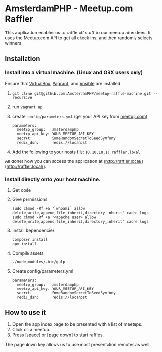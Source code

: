 # AmsterdamPHP - Meetup.com Raffler

This application enables us to raffle off stuff to our meetup attendees. It uses the Meetup.com API to get all check ins, and then randomly selects winners.

## Installation

### Install into a virtual machine. (Linux and OSX users only)

Ensure that [VirtualBox](https://www.virtualbox.org), [Vagrant](http://www.vagrantup.com), and [Ansible](http://www.ansible.com) are installed.

1. `git clone git@github.com:AmsterdamPHP/meetup-raffle-machine.git --recursive`
2. run `vagrant up`
3. create `config/parameters.yml` (get your API key from [meetup.com](https://secure.meetup.com/meetup_api/key/))

    ```
    parameters:
      meetup_group:   amsterdamphp
      meetup_api_key: YOUR_MEETUP_API_KEY
      secret:         SomeRandomSecretToSeedSymfony
      redis_dsn:      redis://locahost
    ```
4. Add the following to your hosts file: `10.10.10.10 raffler.local`

All done! Now you can access the application at [http://raffler.local/](http://raffler.local/).

### Install directly onto your host machine.

1. Get code
2. Give permissions

    ```
    sudo chmod -Rf +a "`whoami` allow delete,write,append,file_inherit,directory_inherit" cache logs
    sudo chmod -Rf +a "<apache user> allow delete,write,append,file_inherit,directory_inherit" cache logs
    ```

3. Install Dependencies

    ```
    composer install
    npm install
    ```

4. Compile assets

    ```
    ./node_modules/.bin/gulp
    ```

5. Create config/parameters.yml

    ```
    parameters:
      meetup_group:   amsterdamphp
      meetup_api_key: YOUR_MEETUP_API_KEY
      secret:         SomeRandomSecretToSeedSymfony
      redis_dsn:      redis://locahost
    ```

## How to use it

1. Open the app index page to be presented with a list of meetups.
2. Click on a meetup.
3. Press [space] or [page down] to start raffles.

The page down key allows us to use most presentation remotes as well.

